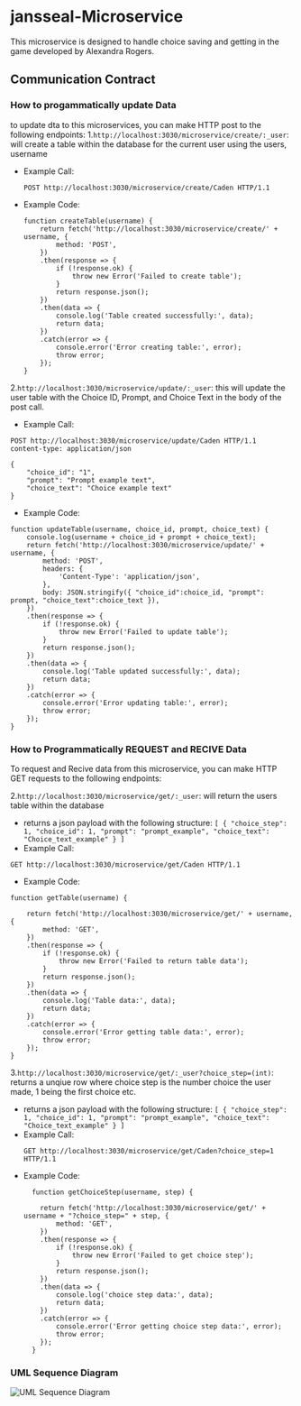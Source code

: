 # jansseal-Microservice
This microservice is designed to handle choice saving and getting in the game developed by Alexandra Rogers.

## Communication Contract

### How to progammatically update Data
to update dta to this microservices, you can make HTTP post to the following endpoints:
1.`http://localhost:3030/microservice/create/:_user`: will create a table within the database for the current user using the users, username
* Example Call:
  ```
  POST http://localhost:3030/microservice/create/Caden HTTP/1.1
  ```
* Example Code:
  ```
  function createTable(username) {
      return fetch('http://localhost:3030/microservice/create/' + username, {
          method: 'POST',
      })
      .then(response => {
          if (!response.ok) {
              throw new Error('Failed to create table');
          }
          return response.json();
      })
      .then(data => {
          console.log('Table created successfully:', data);
          return data;
      })
      .catch(error => {
          console.error('Error creating table:', error);
          throw error;
      });
  }
  ```
2.`http://localhost:3030/microservice/update/:_user`: this will update the user table with the Choice ID, Prompt, and Choice Text in the body of the post call.
* Example Call:
```
POST http://localhost:3030/microservice/update/Caden HTTP/1.1
content-type: application/json

{
    "choice_id": "1",
    "prompt": "Prompt example text",
    "choice_text": "Choice example text"
}
```
* Example Code:
```
function updateTable(username, choice_id, prompt, choice_text) {
    console.log(username + choice_id + prompt + choice_text);
    return fetch('http://localhost:3030/microservice/update/' + username, {
        method: 'POST',
        headers: {
            'Content-Type': 'application/json',
        },
        body: JSON.stringify({ "choice_id":choice_id, "prompt": prompt, "choice_text":choice_text }),
    })
    .then(response => {
        if (!response.ok) {
            throw new Error('Failed to update table');
        }
        return response.json();
    })
    .then(data => {
        console.log('Table updated successfully:', data);
        return data;
    })
    .catch(error => {
        console.error('Error updating table:', error);
        throw error;
    });
}
```

### How to Programmatically REQUEST and RECIVE Data
To request and Recive data from this microservice, you can make HTTP GET requests to the following endpoints:

2.`http://localhost:3030/microservice/get/:_user`: will return the users table within the database
* returns a json payload with the following structure:
  `
  [
    {
      "choice_step": 1,
      "choice_id": 1,
      "prompt": "prompt_example",
      "choice_text": "Choice_text_example"
    }
  ]
  `
* Example Call:
```
GET http://localhost:3030/microservice/get/Caden HTTP/1.1
```

* Example Code:
```
function getTable(username) {

    return fetch('http://localhost:3030/microservice/get/' + username, {
        method: 'GET',
    })
    .then(response => {
        if (!response.ok) {
            throw new Error('Failed to return table data');
        }
        return response.json();
    })
    .then(data => {
        console.log('Table data:', data);
        return data;
    })
    .catch(error => {
        console.error('Error getting table data:', error);
        throw error;
    });
}
```

3.`http://localhost:3030/microservice/get/:_user?choice_step=(int)`: returns a unqiue row where choice step is the number choice the user made, 1 being the first choice etc.
* returns a json payload with the following structure:
  `
  [
    {
      "choice_step": 1,
      "choice_id": 1,
      "prompt": "prompt_example",
      "choice_text": "Choice_text_example"
    }
  ]
  `
* Example Call:
  ```
  GET http://localhost:3030/microservice/get/Caden?choice_step=1 HTTP/1.1
  ```
* Example Code:
  ```
    function getChoiceStep(username, step) {
  
      return fetch('http://localhost:3030/microservice/get/' + username + "?choice_step=" + step, {
          method: 'GET',
      })
      .then(response => {
          if (!response.ok) {
              throw new Error('Failed to get choice step');
          }
          return response.json();
      })
      .then(data => {
          console.log('choice step data:', data);
          return data;
      })
      .catch(error => {
          console.error('Error getting choice step data:', error);
          throw error;
      });
    }
  ```

### UML Sequence Diagram
![UML Sequence Diagram](![diagram](https://github.com/whitecad1228/microservice/assets/129924185/3f16bec5-01cf-4caf-8fc3-80cc7b1642a6))
